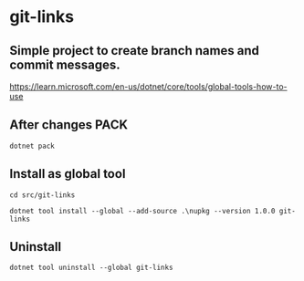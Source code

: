 # git-links

## Simple project to create branch names and commit messages.

https://learn.microsoft.com/en-us/dotnet/core/tools/global-tools-how-to-use

## After changes PACK
```
dotnet pack
```

## Install as global tool
```
cd src/git-links

dotnet tool install --global --add-source .\nupkg --version 1.0.0 git-links
```

## Uninstall 
```
dotnet tool uninstall --global git-links
```

